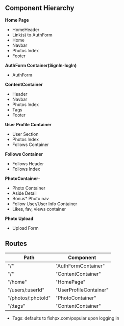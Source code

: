 ## Component Hierarchy

**Home Page**
  - HomeHeader
  - Link(s) to AuthForm
  - Home
  - Navbar
  - Photos Index
  - Footer

**AuthForm Container(SignIn-logIn)**
  - AuthForm

**ContentContainer**
  - Header
  - Navbar
  - Photos Index
  - Tags
  - Footer

**User Profile Container**
  - User Section
  - Photos Index
  - Follows Container


**Follows Container**
  - Follows Header
  - Follows Index

**PhotoContainer**-
  - Photo Container
  - Aside Detail
  - Bonus* Photo nav
  - Follow User/User Info Container
  - Likes, fav, views container


**Photo Upload**
  - Upload Form


## Routes

|       Path       |      Component         |
|------------------|------------------------|
| "/"              | "AuthFormContainer"    |
| "/"              | "ContentContainer"     |
| "/home"          | "HomePage"             |
| "/users/:userId" | "UserProfileContainer" |
|"/photos/:photoId"|   "PhotoContainer"     |  
|"/:tags"          |  "ContentContainer"    |  

- Tags: defaults to fishpx.com/popular upon logging in
